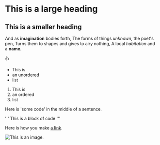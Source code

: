 # This is a large heading

## This is a smaller heading

And as **imagination** bodies forth,
The forms of things *unknown*, the poet's pen,
Turns them to shapes and gives to airy nothing, 
A local *habitation* and a **name**.

:+1:

- This is
- an unordered
- list

1. This is
2. an ordered
3. list

Here is 'some code' in the middle of a sentence. 

'''
This is
a block
of code
'''

Here is how you make [a link](https://www.wikipedia.org/).

![This is an image.](https://github.com/yihui/xaringan/releases/download/v0.0.2/karl-moustache.jpg)


 
